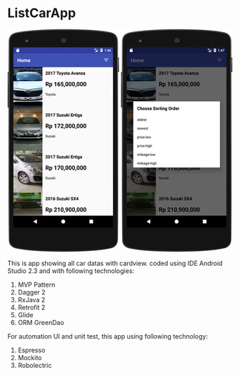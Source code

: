 # ListCarApp
![Alt text](https://github.com/astroidnu/ListCarApp/blob/master/ss1.jpg "List car")
![Alt text](https://github.com/astroidnu/ListCarApp/blob/master/ss2.jpg "List car")

This is app showing all car datas with cardview. coded using IDE Android Studio 2.3 and with following technologies: 

1. MVP Pattern
2. Dagger 2
3. RxJava 2
4. Retrofit 2
5. Glide 
6. ORM GreenDao

For automation UI and unit test, this app using following technology:
1. Espresso
2. Mockito
3. Robolectric

